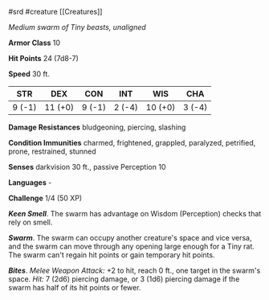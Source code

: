  #srd #creature [[Creatures]]

*Medium swarm of Tiny beasts, unaligned*

**Armor Class** 10

**Hit Points** 24 (7d8-7)

**Speed** 30 ft.

| STR    | DEX     | CON    | INT    | WIS     | CHA    |
|--------|---------|--------|--------|---------|--------|
| 9 (-1) | 11 (+0) | 9 (-1) | 2 (-4) | 10 (+0) | 3 (-4) |

**Damage Resistances** bludgeoning, piercing, slashing

**Condition Immunities** charmed, frightened, grappled, paralyzed, petrified, prone, restrained, stunned

**Senses** darkvision 30 ft., passive Perception 10

**Languages** -

**Challenge** 1/4 (50 XP)

***Keen Smell***. The swarm has advantage on Wisdom (Perception) checks that rely on smell.

***Swarm***. The swarm can occupy another creature's space and vice versa, and the swarm can move through any opening large enough for a Tiny rat. The swarm can't regain hit points or gain temporary hit points.


***Bites***. *Melee Weapon Attack:* +2 to hit, reach 0 ft., one target in the swarm's space. *Hit:* 7 (2d6) piercing damage, or 3 (1d6) piercing damage if the swarm has half of its hit points or fewer.
